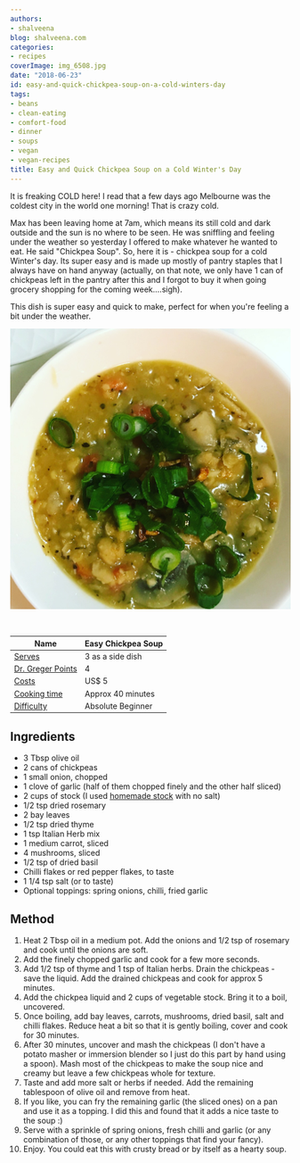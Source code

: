 ```yaml
---
authors:
- shalveena
blog: shalveena.com
categories:
- recipes
coverImage: img_6508.jpg
date: "2018-06-23"
id: easy-and-quick-chickpea-soup-on-a-cold-winters-day
tags:
- beans
- clean-eating
- comfort-food
- dinner
- soups
- vegan
- vegan-recipes
title: Easy and Quick Chickpea Soup on a Cold Winter's Day
---
```


It is freaking COLD here! I read that a few days ago Melbourne was the coldest city in the world one morning! That is crazy cold.

Max has been leaving home at 7am, which means its still cold and dark outside and the sun is no where to be seen. He was sniffling and feeling under the weather so yesterday I offered to make whatever he wanted to eat. He said "Chickpea Soup". So, here it is - chickpea soup for a cold Winter's day. Its super easy and is made up mostly of pantry staples that I always have on hand anyway (actually, on that note, we only have 1 can of chickpeas left in the pantry after this and I forgot to buy it when going grocery shopping for the coming week....sigh).

This dish is super easy and quick to make, perfect for when you're feeling a bit under the weather.

![IMG_6508](images/img_6508.jpg)

 

| Name | Easy Chickpea Soup |
| --- | --- |
| [Serves](https://shalveena.com/serving-sizes/) | 3 as a side dish |
| [Dr. Greger Points](https://shalveena.com/dr-greger-points/) | 4 |
| [Costs](https://shalveena.com/costs/) | US$ 5 |
| [Cooking time](https://shalveena.com/cooking-times/) | Approx 40 minutes |
| [Difficulty](https://shalveena.com/difficulty-levels/) | Absolute Beginner |

## Ingredients

- 3 Tbsp olive oil
- 2 cans of chickpeas
- 1 small onion, chopped
- 1 clove of garlic (half of them chopped finely and the other half sliced)
- 2 cups of stock (I used [homemade stock](http://shalveena.com/2018/01/06/home-made-vegetable-stock/) with no salt)
- 1/2 tsp dried rosemary
- 2 bay leaves
- 1/2 tsp dried thyme
- 1 tsp Italian Herb mix
- 1 medium carrot, sliced
- 4 mushrooms, sliced
- 1/2 tsp of dried basil
- Chilli flakes or red pepper flakes, to taste
- 1 1/4 tsp salt (or to taste)
- Optional toppings: spring onions, chilli, fried garlic

## Method

1. Heat 2 Tbsp oil in a medium pot. Add the onions and 1/2 tsp of rosemary and cook until the onions are soft.
2. Add the finely chopped garlic and cook for a few more seconds.
3. Add 1/2 tsp of thyme and 1 tsp of Italian herbs. Drain the chickpeas - save the liquid. Add the drained chickpeas and cook for approx 5 minutes.
4. Add the chickpea liquid and 2 cups of vegetable stock. Bring it to a boil, uncovered.
5. Once boiling, add bay leaves, carrots, mushrooms, dried basil, salt and chilli flakes. Reduce heat a bit so that it is gently boiling, cover and cook for 30 minutes.
6. After 30 minutes, uncover and mash the chickpeas (I don't have a potato masher or immersion blender so I just do this part by hand using a spoon). Mash most of the chickpeas to make the soup nice and creamy but leave a few chickpeas whole for texture.
7. Taste and add more salt or herbs if needed. Add the remaining tablespoon of olive oil and remove from heat.
8. If you like, you can fry the remaining garlic (the sliced ones) on a pan and use it as a topping. I did this and found that it adds a nice taste to the soup :)
9. Serve with a sprinkle of spring onions, fresh chilli and garlic (or any combination of those, or any other toppings that find your fancy).
10. Enjoy. You could eat this with crusty bread or by itself as a hearty soup.
